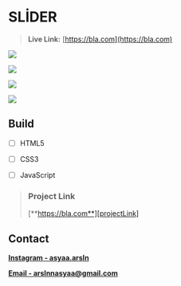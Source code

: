 # SLİDER

> **Live Link:** [https://bla.com](https://bla.com)

![][img1]

![][img2]

![][img3]

![][img4]

## Build

- [ ] HTML5

- [ ] CSS3

- [ ] JavaScript

> ### Project Link
>
> [**https://bla.com**][projectLink]

## Contact

[**Instagram - asyaa.arsln**][instagram]

[**Email - arslnnasyaa@gmail.com**][mail]

[img1]: ./img/img1.png
[img2]: ./img/img2.png
[img3]: ./img/img3.png
[img4]: ./img/img4.png
[mail]: arslnnasyaa@gmail.com
[instagram]: https://www.instagram.com/asyaa.arsln/#
